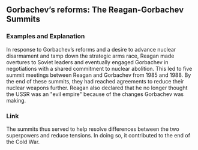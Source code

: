 ## Gorbachev’s reforms: The Reagan-Gorbachev Summits

### Examples and Explanation

In response to Gorbachev’s reforms and a desire to advance nuclear disarmament and tamp down the strategic arms race, Reagan made overtures to Soviet leaders and eventually engaged Gorbachev in negotiations with a shared commitment to nuclear abolition. This led to five summit meetings between Reagan and Gorbachev from 1985 and 1988. By the end of these summits, they had reached agreements to reduce their nuclear weapons further. Reagan also declared that he no longer thought the USSR was an "evil empire" because of the changes Gorbachev was making.

### Link

The summits thus served to help resolve differences between the two superpowers and reduce tensions. In doing so, it contributed to the end of the Cold War.

